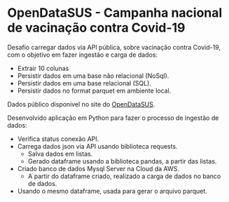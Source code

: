 # OpenDataSUS - Campanha nacional de vacinação contra Covid-19

Desafio carregar dados via API pública, sobre vacinação contra Covid-19, com o objetivo em fazer ingestão e carga de dados:

* Extrair 10 colunas
* Persistir dados em uma base não relacional (NoSql).
* Persistir dados em uma base relacional (SQL).
* Persistir dados no format parquet em ambiente local.

Dados público disponivel no site do [OpenDataSUS](https://opendatasus.saude.gov.br/dataset/covid-19-vacinacao).

Desenvolvido aplicação em Python para fazer o processo de ingestão de dados:

- Verifica status conexão API.
- Carrega dados json via API usando biblioteca requests.
  - Salva dados em listas.
  - Gerado dataframe usando a biblioteca pandas, a partir das listas.
- Criado banco de dados Mysql Server na Cloud da AWS.
  - A partir do dataframe criado, realizado a carga de dados no banco de dados.
 - Usando o mesmo dataframe, usada para gerar o arquivo parquet.
